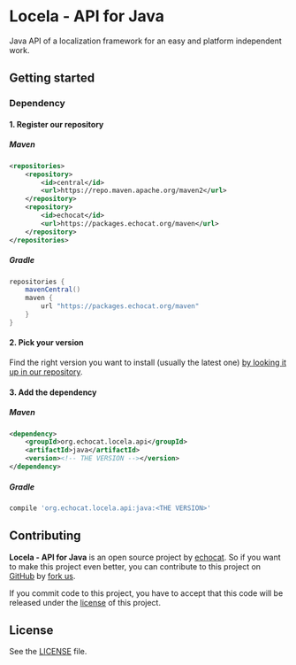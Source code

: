 # Locela - API for Java

Java API of a localization framework for an easy and platform independent work.

## Getting started

### Dependency

#### 1. Register our repository

##### Maven

```xml
<repositories>
    <repository>
        <id>central</id>
        <url>https://repo.maven.apache.org/maven2</url>
    </repository>
    <repository>
        <id>echocat</id>
        <url>https://packages.echocat.org/maven</url>
    </repository>
</repositories>
```

##### Gradle

```groovy
repositories {
    mavenCentral()
    maven {
        url "https://packages.echocat.org/maven"
    }
}
```

#### 2. Pick your version

Find the right version you want to install (usually the latest one) [by looking it up in our repository](https://github.com/echocat/locela-api-java/packages/1846691/).

#### 3. Add the dependency

##### Maven

```xml 
<dependency>
    <groupId>org.echocat.locela.api</groupId>
    <artifactId>java</artifactId>
    <version><!-- THE VERSION --></version>
</dependency>
```

##### Gradle

```groovy
compile 'org.echocat.locela.api:java:<THE VERSION>'
```

## Contributing

**Locela - API for Java** is an open source project by [echocat](https://echocat.org). So if you want to make this project even better, you can contribute to this project on [GitHub](https://github.com/echocat/locela-api-java) by [fork us](https://github.com/echocat/locela-api-java/fork).

If you commit code to this project, you have to accept that this code will be released under the [license](#license) of this project.

## License

See the [LICENSE](LICENSE) file.
